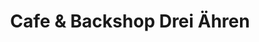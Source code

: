 ---
title: "Cafe & Backshop Drei Ähren"
url: /schleusingen/cafe-und-backshop-drei-aehren-jaegerhausstrasse/
shop: Bäckerei
---